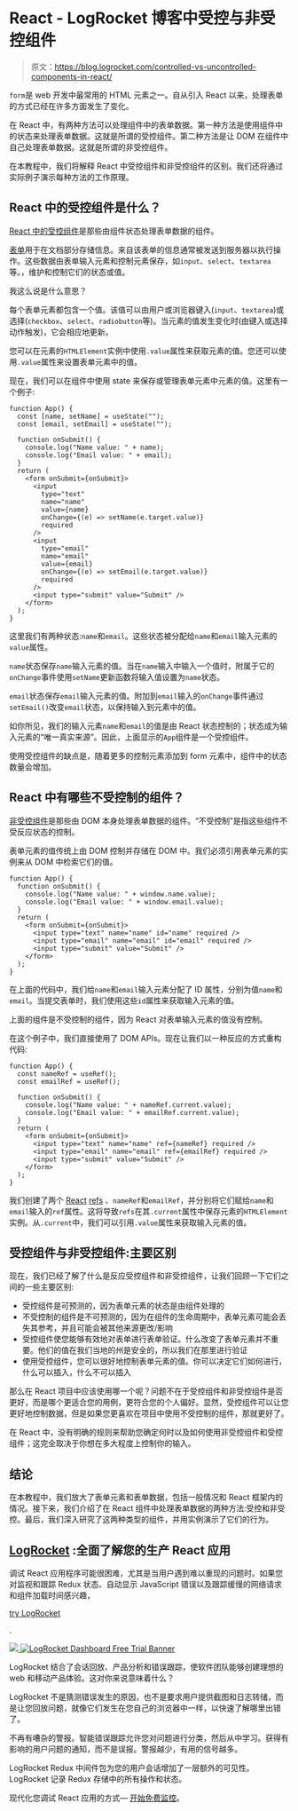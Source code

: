 # React - LogRocket 博客中受控与非受控组件

> 原文：<https://blog.logrocket.com/controlled-vs-uncontrolled-components-in-react/>

`form`是 web 开发中最常用的 HTML 元素之一。自从引入 React 以来，处理表单的方式已经在许多方面发生了变化。

在 React 中，有两种方法可以处理组件中的表单数据。第一种方法是使用组件中的状态来处理表单数据。这就是所谓的受控组件。第二种方法是让 DOM 在组件中自己处理表单数据。这就是所谓的非受控组件。

在本教程中，我们将解释 React 中受控组件和非受控组件的区别。我们还将通过实际例子演示每种方法的工作原理。

## React 中的受控组件是什么？

[React 中的受控组件](https://itnext.io/controlled-vs-uncontrolled-components-in-react-5cd13b2075f9)是那些由组件状态处理表单数据的组件。

[表单](https://reactjs.org/docs/forms.html#controlled-components)用于在文档部分存储信息。来自该表单的信息通常被发送到服务器以执行操作。这些数据由表单输入元素和控制元素保存，如`input`、`select`、`textarea`等。，维护和控制它们的状态或值。

我这么说是什么意思？

每个表单元素都包含一个值。该值可以由用户或浏览器键入(`input`、`textarea`)或选择(`checkbox`、`select`、`radiobutton`等)。当元素的值发生变化时(由键入或选择动作触发)，它会相应地更新。

您可以在元素的`HTMLElement`实例中使用`.value`属性来获取元素的值。您还可以使用`.value`属性来设置表单元素中的值。

现在，我们可以在组件中使用 state 来保存或管理表单元素中元素的值。这里有一个例子:

```
function App() {
  const [name, setName] = useState("");
  const [email, setEmail] = useState("");

  function onSubmit() {
    console.log("Name value: " + name);
    console.log("Email value: " + email);
  }
  return (
    <form onSubmit={onSubmit}>
      <input
        type="text"
        name="name"
        value={name}
        onChange={(e) => setName(e.target.value)}
        required
      />
      <input
        type="email"
        name="email"
        value={email}
        onChange={(e) => setEmail(e.target.value)}
        required
      />
      <input type="submit" value="Submit" />
    </form>
  );
}

```

这里我们有两种状态:`name`和`email`。这些状态被分配给`name`和`email`输入元素的`value`属性。

`name`状态保存`name`输入元素的值。当在`name`输入中输入一个值时，附属于它的`onChange`事件使用`setName`更新函数将输入值设置为`name`状态。

`email`状态保存`email`输入元素的值。附加到`email`输入的`onChange`事件通过`setEmail()`改变`email`状态，以保持输入到元素中的值。

如你所见，我们的输入元素`name`和`email`的值是由 React 状态控制的；状态成为输入元素的“唯一真实来源”。因此，上面显示的`App`组件是一个受控组件。

使用受控组件的缺点是，随着更多的控制元素添加到 form 元素中，组件中的状态数量会增加。

## React 中有哪些不受控制的组件？

[非受控组件](https://reactjs.org/docs/uncontrolled-components.html)是那些由 DOM 本身处理表单数据的组件。“不受控制”是指这些组件不受反应状态的控制。

表单元素的值传统上由 DOM 控制并存储在 DOM 中。我们必须引用表单元素的实例来从 DOM 中检索它们的值。

```
function App() {
  function onSubmit() {
    console.log("Name value: " + window.name.value);
    console.log("Email value: " + window.email.value);
  }
  return (
    <form onSubmit={onSubmit}>
      <input type="text" name="name" id="name" required />
      <input type="email" name="email" id="email" required />
      <input type="submit" value="Submit" />
    </form>
  );
}

```

在上面的代码中，我们给`name`和`email`输入元素分配了 ID 属性，分别为值`name`和`email`。当提交表单时，我们使用这些`id`属性来获取输入元素的值。

上面的组件是不受控制的组件，因为 React 对表单输入元素的值没有控制。

在这个例子中，我们直接使用了 DOM APIs。现在让我们以一种反应的方式重构代码:

```
function App() {
  const nameRef = useRef();
  const emailRef = useRef();

  function onSubmit() {
    console.log("Name value: " + nameRef.current.value);
    console.log("Email value: " + emailRef.current.value);
  }
  return (
    <form onSubmit={onSubmit}>
      <input type="text" name="name" ref={nameRef} required />
      <input type="email" name="email" ref={emailRef} required />
      <input type="submit" value="Submit" />
    </form>
  );
}

```

我们创建了两个 [React](https://reactjs.org/docs/refs-and-the-dom.html) [refs](https://reactjs.org/docs/refs-and-the-dom.html) 、`nameRef`和`emailRef`，并分别将它们赋给`name`和`email`输入的`ref`属性。这将导致`refs`在其`.current`属性中保存元素的`HTMLElement`实例。从`.current`中，我们可以引用`.value`属性来获取输入元素的值。

## 受控组件与非受控组件:主要区别

现在，我们已经了解了什么是反应受控组件和非受控组件，让我们回顾一下它们之间的一些主要区别:

*   受控组件是可预测的，因为表单元素的状态是由组件处理的
*   不受控制的组件是不可预测的，因为在组件的生命周期中，表单元素可能会丢失其参考，并且可能会被其他来源更改/影响
*   受控组件使您能够有效地对表单进行表单验证。什么改变了表单元素并不重要。他们的值在我们当地的州是安全的，所以我们在那里进行验证
*   使用受控组件，您可以很好地控制表单元素的值。你可以决定它们如何进行，什么可以插入，什么不可以插入

那么在 React 项目中应该使用哪一个呢？问题不在于受控组件和非受控组件是否更好，而是哪个更适合您的用例，更符合您的个人偏好。显然，受控组件可以让您更好地控制数据，但是如果您更喜欢在项目中使用不受控制的组件，那就更好了。

在 React 中，没有明确的规则来帮助您确定何时以及如何使用非受控组件和受控组件；这完全取决于你想在多大程度上控制你的输入。

## 结论

在本教程中，我们放大了表单元素和表单数据，包括一般情况和 React 框架内的情况。接下来，我们介绍了在 React 组件中处理表单数据的两种方法:受控和非受控。最后，我们深入研究了这两种类型的组件，并用实例演示了它们的行为。

## [LogRocket](https://lp.logrocket.com/blg/react-signup-general) :全面了解您的生产 React 应用

调试 React 应用程序可能很困难，尤其是当用户遇到难以重现的问题时。如果您对监视和跟踪 Redux 状态、自动显示 JavaScript 错误以及跟踪缓慢的网络请求和组件加载时间感兴趣，

[try LogRocket](https://lp.logrocket.com/blg/react-signup-general)

.

[![](img/f300c244a1a1cf916df8b4cb02bec6c6.png) ](https://lp.logrocket.com/blg/react-signup-general) [![LogRocket Dashboard Free Trial Banner](img/d6f5a5dd739296c1dd7aab3d5e77eeb9.png)](https://lp.logrocket.com/blg/react-signup-general) 

LogRocket 结合了会话回放、产品分析和错误跟踪，使软件团队能够创建理想的 web 和移动产品体验。这对你来说意味着什么？

LogRocket 不是猜测错误发生的原因，也不是要求用户提供截图和日志转储，而是让您回放问题，就像它们发生在您自己的浏览器中一样，以快速了解哪里出错了。

不再有嘈杂的警报。智能错误跟踪允许您对问题进行分类，然后从中学习。获得有影响的用户问题的通知，而不是误报。警报越少，有用的信号越多。

LogRocket Redux 中间件包为您的用户会话增加了一层额外的可见性。LogRocket 记录 Redux 存储中的所有操作和状态。

现代化您调试 React 应用的方式— [开始免费监控](https://lp.logrocket.com/blg/react-signup-general)。